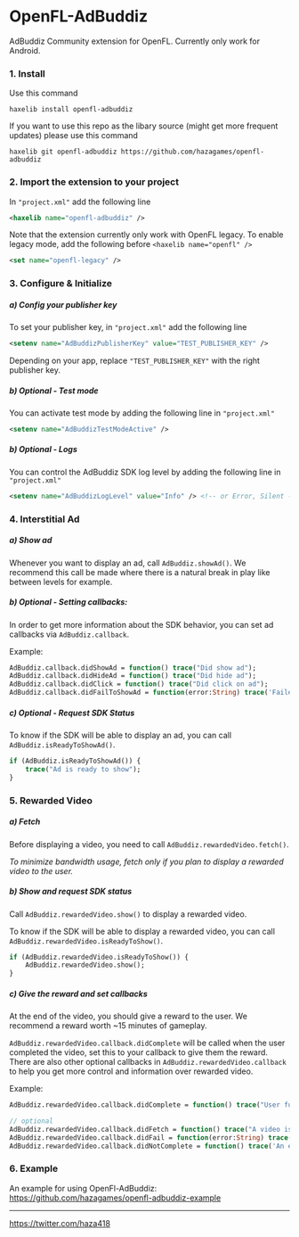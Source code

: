 # OpenFL-AdBuddiz

AdBuddiz Community extension for OpenFL. Currently only work for Android.

### 1. Install 

Use this command 

`haxelib install openfl-adbuddiz`

If you want to use this repo as the libary source (might get more frequent updates) please use this command

`haxelib git openfl-adbuddiz https://github.com/hazagames/openfl-adbuddiz`

### 2. Import the extension to your project
In `"project.xml"` add the following line
```xml
<haxelib name="openfl-adbuddiz" />
```

Note that the extension currently only work with OpenFL legacy. To enable legacy mode, add the following before `<haxelib name="openfl" />`

```xml
<set name="openfl-legacy" />
```

### 3. Configure & Initialize 

##### a) Config your publisher key
To set your publisher key, in `"project.xml"` add the following line
```xml
<setenv name="AdBuddizPublisherKey" value="TEST_PUBLISHER_KEY" />
```
Depending on your app, replace `"TEST_PUBLISHER_KEY"` with the right publisher key.

##### b) Optional - Test mode
You can activate test mode by adding the following line in `"project.xml"`
```xml
<setenv name="AdBuddizTestModeActive" />
````

##### b) Optional - Logs
You can control the AdBuddiz SDK log level by adding the following line in `"project.xml"`
```xml
<setenv name="AdBuddizLogLevel" value="Info" /> <!-- or Error, Silent -->
```

### 4. Interstitial Ad

##### a) Show ad

Whenever you want to display an ad, call `AdBuddiz.showAd()`.
We recommend this call be made where there is a natural break in play like between levels for example. 

##### b) Optional - Setting callbacks:

In order to get more information about the SDK behavior, you can set ad callbacks via `AdBuddiz.callback`.

Example:
```haxe
AdBuddiz.callback.didShowAd = function() trace("Did show ad");
AdBuddiz.callback.didHideAd = function() trace("Did hide ad");
AdBuddiz.callback.didClick = function() trace("Did click on ad");
AdBuddiz.callback.didFailToShowAd = function(error:String) trace('Failed to show ad. ERROR: $error');
```

##### c) Optional - Request SDK Status

To know if the SDK will be able to display an ad, you can call `AdBuddiz.isReadyToShowAd()`.
```haxe
if (AdBuddiz.isReadyToShowAd()) {
	trace("Ad is ready to show");
}
```

### 5. Rewarded Video

##### a) Fetch

Before displaying a video, you need to call `AdBuddiz.rewardedVideo.fetch()`. 

*To minimize bandwidth usage, fetch only if you plan to display a rewarded video to the user.*

##### b) Show and request SDK status

Call `AdBuddiz.rewardedVideo.show()` to display a rewarded video. 

To know if the SDK will be able to display a rewarded video, you can call `AdBuddiz.rewardedVideo.isReadyToShow()`. 

```haxe
if (AdBuddiz.rewardedVideo.isReadyToShow()) {
	AdBuddiz.rewardedVideo.show();
}
```

##### c) Give the reward and set callbacks

At the end of the video, you should give a reward to the user. We recommend a reward worth ~15 minutes of gameplay.

`AdBuddiz.rewardedVideo.callback.didComplete` will be called when the user completed the video, set this to your callback to give them the reward. There are also other optional callbacks in `AdBuddiz.rewardedVideo.callback` to help you get more control and information over rewarded video.

Example:
```haxe
AdBuddiz.rewardedVideo.callback.didComplete = function() trace("User fully watched the video, give the reward here.");

// optional
AdBuddiz.rewardedVideo.callback.didFetch = function() trace("A video is ready to be displayed.");
AdBuddiz.rewardedVideo.callback.didFail = function(error:String) trace('SDK was unable to fetch or show a video. ERROR: $error');
AdBuddiz.rewardedVideo.callback.didNotComplete = function() trace('An error happened during video playback.');
```


### 6. Example

An example for using OpenFl-AdBuddiz: https://github.com/hazagames/openfl-adbuddiz-example

_______________________________________

https://twitter.com/haza418
